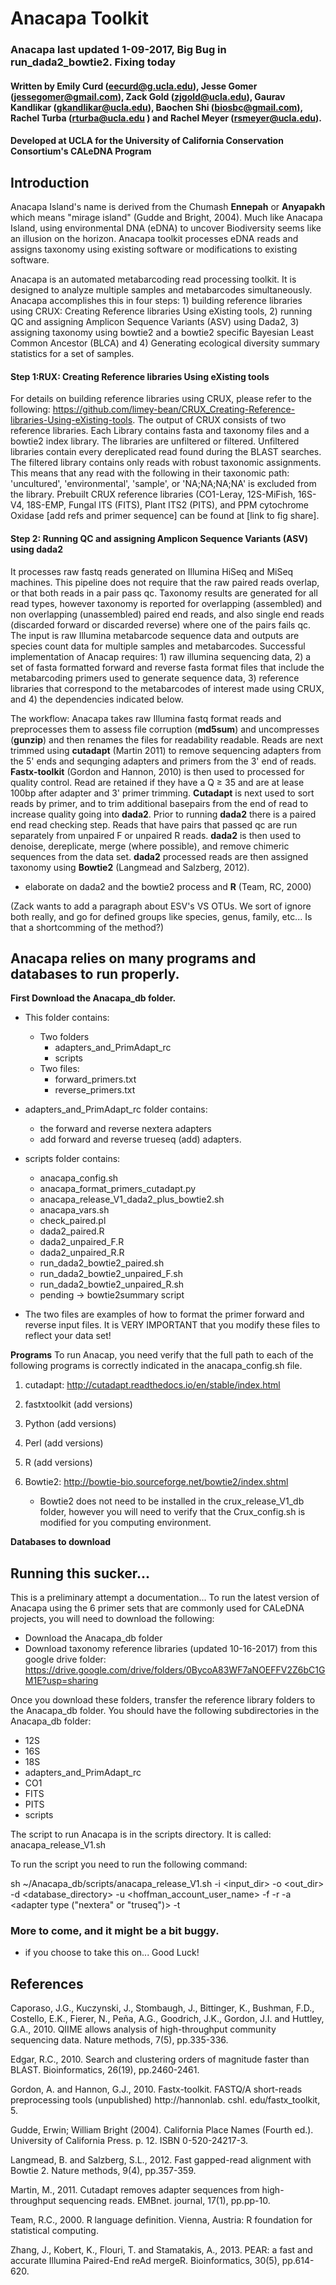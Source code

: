 # Anacapa Toolkit

### Anacapa last updated 1-09-2017, Big Bug in run_dada2_bowtie2.  Fixing today

#### Written by Emily Curd (eecurd@g.ucla.edu), Jesse Gomer (jessegomer@gmail.com), Zack Gold (zjgold@ucla.edu), Gaurav Kandlikar (gkandlikar@ucla.edu), Baochen Shi (biosbc@gmail.com), Rachel Turba (rturba@ucla.edu ) and Rachel Meyer (rsmeyer@ucla.edu).
#### Developed at UCLA for the University of California Conservation Consortium's CALeDNA Program

## Introduction
Anacapa Island's name is derived from the Chumash __Ennepah__ or __Anyapakh__ which means "mirage island" (Gudde and Bright, 2004). Much like Anacapa Island, using environmental DNA (eDNA) to uncover Biodiversity seems like an illusion on the horizon. Anacapa toolkit processes eDNA reads and assigns taxonomy using existing software or modifications to existing software.

Anacapa is an automated metabarcoding read processing toolkit. It is designed to analyze multiple samples and metabarcodes simultaneously. Anacapa accomplishes this in four steps: 1) building reference libraries using CRUX: Creating Reference libraries Using eXisting tools, 2) running QC and assigning Amplicon Sequence Variants (ASV) using Dada2, 3) assigning taxonomy using bowtie2 and a bowtie2 specific Bayesian Least Common Ancestor (BLCA) and 4) Generating ecological diversity summary statistics for a set of samples.  

#### Step 1:RUX: Creating Reference libraries Using eXisting tools
 For details on building reference libraries using CRUX, please refer to the following: https://github.com/limey-bean/CRUX_Creating-Reference-libraries-Using-eXisting-tools. The output of CRUX consists of two reference libraries. Each Library contains fasta and taxonomy files and a bowtie2 index library.  The libraries are unfiltered or filtered.  Unfiltered libraries contain every dereplicated read found during the BLAST searches. The filtered library contains only reads with robust taxonomic assignments.  This means that any read with the following in their taxonomic path: 'uncultured', 'environmental', 'sample', or 'NA;NA;NA;NA' is excluded from the library. Prebuilt CRUX reference libraries (CO1-Leray, 12S-MiFish, 16S-V4, 18S-EMP, Fungal ITS (FITS), Plant ITS2 (PITS), and PPM cytochrome Oxidase [add refs and primer sequence] can be found at [link to fig share].

#### Step 2: Running QC and assigning Amplicon Sequence Variants (ASV) using dada2

It processes raw fastq reads generated on Illumina HiSeq and MiSeq machines. This pipeline does not require that the raw paired reads overlap, or that both reads in a pair pass qc.  Taxonomy results are generated for all read types, however taxonomy is reported for overlapping (assembled) and non overlapping (unassembled) paired end reads, and also single end reads (discarded forward or discarded reverse) where one of the pairs fails qc. The input is raw Illumina metabarcode sequence data and outputs are species count data for multiple samples and metabarcodes. Successful implementation of Anacap requires: 1) raw illumina sequencing data, 2) a set of fasta formatted forward and reverse fasta format files that include the metabarcoding primers used to generate sequence data, 3) reference libraries that correspond to the metabarcodes of interest made using CRUX, and 4) the dependencies indicated below.

The workflow: Anacapa takes raw Illumina fastq format reads and preprocesses them to assess file corruption (**md5sum**) and uncompresses (**gunzip**) and then renames the files for readability  readable.  Reads are next trimmed using **cutadapt** (Martin 2011) to remove sequencing adapters from the 5' ends and sequnging adapters and primers from the 3' end of reads.  **Fastx-toolkit** (Gordon and Hannon, 2010) is then used to processed for quality control. Read are retained if they have a Q ≥ 35 and are at lease 100bp after adapter and 3' primer trimming. **Cutadapt** is next used to sort reads by primer, and to trim additional basepairs from the end of read to increase quality going into **dada2**. Prior to running **dada2** there is a paired end read checking step.  Reads that have pairs that passed qc are run separately from unpaired F or unpaired R reads.  **dada2** is then used to denoise, dereplicate, merge (where possible), and remove chimeric sequences from the data set.   **dada2** processed reads are then assigned taxonomy using **Bowtie2** (Langmead and Salzberg, 2012).


*	elaborate on dada2 and the bowtie2 process and **R** (Team, RC, 2000)

(Zack wants to add a paragraph about ESV's VS OTUs. We sort of ignore both really, and go for defined groups like species, genus, family, etc... Is that a shortcomming of the method?)  


## Anacapa relies on many programs and databases to run properly.
**__First Download the Anacapa_db folder.__**
* This folder contains:
	* Two folders
		* adapters_and_PrimAdapt_rc
		* scripts
	* Two files:
		* forward_primers.txt
		* reverse_primers.txt

* adapters_and_PrimAdapt_rc folder contains:
	* the forward and reverse nextera adapters
	* add forward and reverse trueseq (add) adapters.

* scripts folder contains:
	* anacapa_config.sh
	* anacapa_format_primers_cutadapt.py
	* anacapa_release_V1_dada2_plus_bowtie2.sh
	* anacapa_vars.sh
	* check_paired.pl
	* dada2_paired.R
	* dada2_unpaired_F.R
	* dada2_unpaired_R.R
	* run_dada2_bowtie2_paired.sh
	* run_dada2_bowtie2_unpaired_F.sh
	* run_dada2_bowtie2_unpaired_R.sh
	* pending -> bowtie2summary script

* The two files are examples of how to format the primer forward and reverse input files.  It is VERY IMPORTANT that you modify these files to reflect your data set!

**__Programs__**
To run Anacap, you need verify that the full path to each of the following programs is correctly indicated in the anacapa_config.sh file.  

1. cutadapt: http://cutadapt.readthedocs.io/en/stable/index.html

2. fastxtoolkit (add versions)

3. Python (add versions)

4. Perl (add versions)

5. R (add versions)

3. Bowtie2: http://bowtie-bio.sourceforge.net/bowtie2/index.shtml
	* Bowtie2 does not need to be installed in the crux_release_V1_db folder, however you will need to verify that the Crux_config.sh is modified for you computing environment.


**__Databases to download__**

## Running this sucker...

This is a preliminary attempt a documentation...  To run the latest version of Anacapa using the 6 primer sets that are commonly used for CALeDNA projects, you will need to download the following:
* Download the Anacapa_db folder
* Download taxonomy reference libraries (updated 10-16-2017) from this google drive folder: https://drive.google.com/drive/folders/0BycoA83WF7aNOEFFV2Z6bC1GM1E?usp=sharing

Once you download these folders, transfer the reference library folders to the Anacapa_db folder.  You should have the following subdirectories in the Anacapa_db folder:
* 12S  
* 16S  
* 18S  
* adapters_and_PrimAdapt_rc  
* CO1  
* FITS  
* PITS  
* scripts

The script to run Anacapa is in the scripts directory.  It is called: anacapa_release_V1.sh

To run the script you need to run the following command:

sh ~/Anacapa_db/scripts/anacapa_release_V1.sh -i <input_dir> -o <out_dir> -d <database_directory> -u <hoffman_account_user_name> -f <fasta file of forward primers> -r <fasta file of reverse primers> -a <adapter type ("nextera" or "truseq")>  -t <illumina run type HiSeq or MiSeq>

### More to come, and it might be a bit buggy.
* if you choose to take this on...  Good Luck!



## References
Caporaso, J.G., Kuczynski, J., Stombaugh, J., Bittinger, K., Bushman, F.D., Costello, E.K., Fierer, N., Peña, A.G., Goodrich, J.K., Gordon, J.I. and Huttley, G.A., 2010. QIIME allows analysis of high-throughput community sequencing data. Nature methods, 7(5), pp.335-336.

Edgar, R.C., 2010. Search and clustering orders of magnitude faster than BLAST. Bioinformatics, 26(19), pp.2460-2461.

Gordon, A. and Hannon, G.J., 2010. Fastx-toolkit. FASTQ/A short-reads preprocessing tools (unpublished) http://hannonlab. cshl. edu/fastx_toolkit, 5.

Gudde, Erwin; William Bright (2004). California Place Names (Fourth ed.). University of California Press. p. 12. ISBN 0-520-24217-3.

Langmead, B. and Salzberg, S.L., 2012. Fast gapped-read alignment with Bowtie 2. Nature methods, 9(4), pp.357-359.

Martin, M., 2011. Cutadapt removes adapter sequences from high-throughput sequencing reads. EMBnet. journal, 17(1), pp.pp-10.

Team, R.C., 2000. R language definition. Vienna, Austria: R foundation for statistical computing.

Zhang, J., Kobert, K., Flouri, T. and Stamatakis, A., 2013. PEAR: a fast and accurate Illumina Paired-End reAd mergeR. Bioinformatics, 30(5), pp.614-620.

